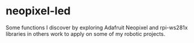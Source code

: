 # neopixel-led
Some functions I discover by exploring Adafruit Neopixel and rpi-ws281x libraries in others work to apply on some of my robotic projects. 
